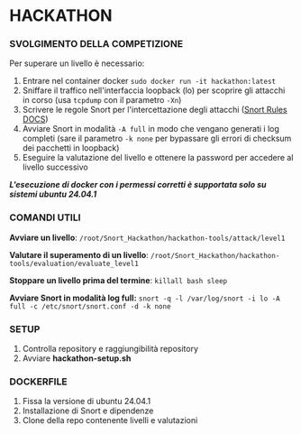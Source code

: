 # HACKATHON

### SVOLGIMENTO DELLA COMPETIZIONE
Per superare un livello è necessario:
1. Entrare nel container docker `sudo docker run -it hackathon:latest`
2. Sniffare il traffico nell'interfaccia loopback (lo) per scoprire gli attacchi in corso (usa `tcpdump` con il parametro `-Xn`)
3. Scrivere le regole Snort per l'intercettazione degli attacchi ([Snort Rules DOCS](http://manual-snort-org.s3-website-us-east-1.amazonaws.com/node27.html))
4. Avviare Snort in modalità `-A full` in modo che vengano generati i log completi (sare il parametro `-k none` per bypassare gli errori di checksum dei pacchetti in loopback)
5. Eseguire la valutazione del livello e ottenere la password per accedere al livello successivo

_**L'esecuzione di docker con i permessi corretti è supportata solo su sistemi ubuntu 24.04.1**_

### COMANDI UTILI
**Avviare un livello**: `/root/Snort_Hackathon/hackathon-tools/attack/level1`

**Valutare il superamento di un livello**: `/root/Snort_Hackathon/hackathon-tools/evaluation/evaluate_level1`

**Stoppare un livello prima del termine**: `killall bash sleep`

**Avviare Snort in modalità log full:** `snort -q -l /var/log/snort -i lo -A full -c /etc/snort/snort.conf -d -k none`

### SETUP
  1. Controlla repository e raggiungibilità repository
  2. Avviare **hackathon-setup.sh**
### DOCKERFILE
  1. Fissa la versione di ubuntu 24.04.1
  2. Installazione di Snort e dipendenze
  3. Clone della repo contenente livelli e valutazioni

